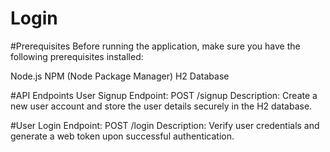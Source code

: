 # Login

#Prerequisites
Before running the application, make sure you have the following prerequisites installed:

Node.js
NPM (Node Package Manager)
H2 Database

#API Endpoints
User Signup
Endpoint: POST /signup
Description: Create a new user account and store the user details securely in the H2 database.

#User Login
Endpoint: POST /login
Description: Verify user credentials and generate a web token upon successful authentication.

